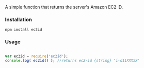 
A simple function that returns the server's Amazon EC2 ID.

### Installation

```console
npm install ec2id
```

### Usage

```javascript

var ec2id = require('ec2id');
console.log( ec2id() ); //returns ec2-id {string} 'i-d11XXXXX'

```